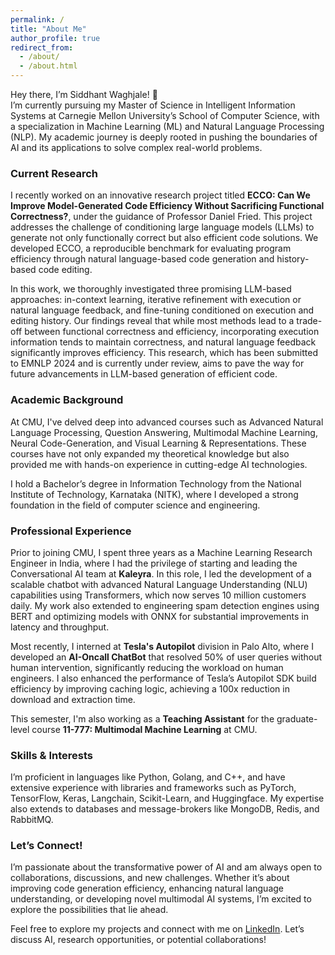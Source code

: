 ```yaml
---
permalink: /
title: "About Me"
author_profile: true
redirect_from: 
  - /about/
  - /about.html
---
```


Hey there, I’m Siddhant Waghjale! 👋  
I’m currently pursuing my Master of Science in Intelligent Information Systems at Carnegie Mellon University’s School of Computer Science, with a specialization in Machine Learning (ML) and Natural Language Processing (NLP). My academic journey is deeply rooted in pushing the boundaries of AI and its applications to solve complex real-world problems.

### Current Research
I recently worked on an innovative research project titled **ECCO: Can We Improve Model-Generated Code Efficiency Without Sacrificing Functional Correctness?**, under the guidance of Professor Daniel Fried. This project addresses the challenge of conditioning large language models (LLMs) to generate not only functionally correct but also efficient code solutions. We developed ECCO, a reproducible benchmark for evaluating program efficiency through natural language-based code generation and history-based code editing.

In this work, we thoroughly investigated three promising LLM-based approaches: in-context learning, iterative refinement with execution or natural language feedback, and fine-tuning conditioned on execution and editing history. Our findings reveal that while most methods lead to a trade-off between functional correctness and efficiency, incorporating execution information tends to maintain correctness, and natural language feedback significantly improves efficiency. This research, which has been submitted to EMNLP 2024 and is currently under review, aims to pave the way for future advancements in LLM-based generation of efficient code.

### Academic Background
At CMU, I've delved deep into advanced courses such as Advanced Natural Language Processing, Question Answering, Multimodal Machine Learning, Neural Code-Generation, and Visual Learning & Representations. These courses have not only expanded my theoretical knowledge but also provided me with hands-on experience in cutting-edge AI technologies.

I hold a Bachelor’s degree in Information Technology from the National Institute of Technology, Karnataka (NITK), where I developed a strong foundation in the field of computer science and engineering.

### Professional Experience
Prior to joining CMU, I spent three years as a Machine Learning Research Engineer in India, where I had the privilege of starting and leading the Conversational AI team at **Kaleyra**. In this role, I led the development of a scalable chatbot with advanced Natural Language Understanding (NLU) capabilities using Transformers, which now serves 10 million customers daily. My work also extended to engineering spam detection engines using BERT and optimizing models with ONNX for substantial improvements in latency and throughput.

Most recently, I interned at **Tesla's Autopilot** division in Palo Alto, where I developed an **AI-Oncall ChatBot** that resolved 50% of user queries without human intervention, significantly reducing the workload on human engineers. I also enhanced the performance of Tesla’s Autopilot SDK build efficiency by improving caching logic, achieving a 100x reduction in download and extraction time.

This semester, I'm also working as a **Teaching Assistant** for the graduate-level course **11-777: Multimodal Machine Learning** at CMU.


### Skills & Interests
I’m proficient in languages like Python, Golang, and C++, and have extensive experience with libraries and frameworks such as PyTorch, TensorFlow, Keras, Langchain, Scikit-Learn, and Huggingface. My expertise also extends to databases and message-brokers like MongoDB, Redis, and RabbitMQ.

### Let’s Connect!
I’m passionate about the transformative power of AI and am always open to collaborations, discussions, and new challenges. Whether it’s about improving code generation efficiency, enhancing natural language understanding, or developing novel multimodal AI systems, I’m excited to explore the possibilities that lie ahead.

Feel free to explore my projects and connect with me on [LinkedIn](https://www.linkedin.com/in/siddhant-waghjale/). Let’s discuss AI, research opportunities, or potential collaborations!

